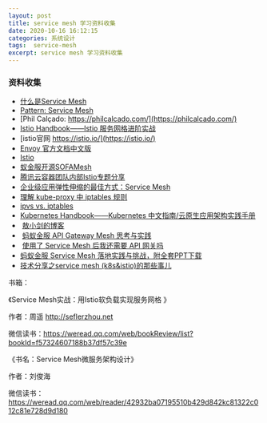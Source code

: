 ```yaml
---
layout: post
title: service mesh 学习资料收集
date: 2020-10-16 16:12:15
categories: 系统设计
tags:  service-mesh
excerpt: service mesh 学习资料收集
---
```


### 资料收集

* [什么是Service Mesh](https://zhuanlan.zhihu.com/p/61901608)
* [Pattern: Service Mesh](https://philcalcado.com/2017/08/03/pattern_service_mesh.html)
* [Phil Calçado: https://philcalcado.com/](https://philcalcado.com/)
* [Istio Handbook——Istio 服务网格进阶实战](https://www.servicemesher.com/istio-handbook/)
* [istio官网 https://istio.io/](https://istio.io/)
* [Envoy 官方文档中文版](https://www.servicemesher.com/envoy/)
* [Istio](https://istio.io/latest/zh/docs/ops/deployment/architecture/)
* [蚁金服开源SOFAMesh](https://github.com/sofastack/sofa-mesh)
* [腾讯云容器团队内部Istio专题分享](https://www.servicemesher.com/blog/istio-the-king-of-service-mesh/)
* [企业级应用弹性伸缩的最佳方式：Service Mesh](https://zhuanlan.zhihu.com/p/38994623)
* [理解 kube-proxy 中 iptables 规则](https://zjj2wry.github.io/network/iptables/)
* [ipvs vs. iptables](https://www.qikqiak.com/post/how-to-use-ipvs-in-kubernetes/)
* [Kubernetes Handbook——Kubernetes 中文指南/云原生应用架构实践手册](https://jimmysong.io/kubernetes-handbook/)
*  [敖小剑的博客](https://skyao.io/)
*  [蚂蚁金服 API Gateway Mesh 思考与实践](https://www.infoq.cn/article/azCFGyTDGakZqaLEEDMN)
*  [使用了 Service Mesh 后我还需要 API 网关吗](https://www.servicemesher.com/blog/do-i-need-an-api-gateway-if-i-have-a-service-mesh/)
* [蚂蚁金服 Service Mesh 落地实践与挑战，附全套PPT下载](http://blog.itpub.net/69904796/viewspace-2648816/)
* [技术分享之service mesh (k8s&istio)的那些事儿](http://xiaorui.cc/archives/6051)

书箱：

《Service Mesh实战：用Istio软负载实现服务网格 》

作者：周遥 http://seflerzhou.net

微信读书：https://weread.qq.com/web/bookReview/list?bookId=f57324607188b37df57c39e

《书名：Service Mesh微服务架构设计》

作者：刘俊海

微信读书： https://weread.qq.com/web/reader/42932ba07195510b429d842kc81322c012c81e728d9d180




